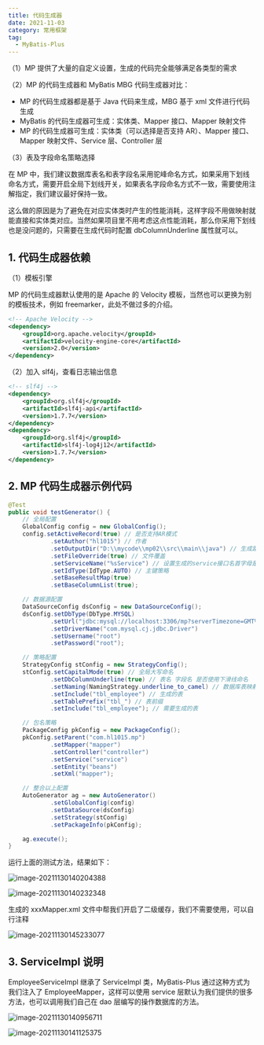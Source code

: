 ```yaml
---
title: 代码生成器
date: 2021-11-03
category: 常用框架
tag:
  - MyBatis-Plus
---
```


（1）MP 提供了大量的自定义设置，生成的代码完全能够满足各类型的需求

（2）MP 的代码生成器和 MyBatis MBG 代码生成器对比：

- MP 的代码生成器都是基于 Java 代码来生成，MBG 基于 xml 文件进行代码生成
- MyBatis 的代码生成器可生成：实体类、Mapper 接口、Mapper 映射文件
- MP 的代码生成器可生成：实体类（可以选择是否支持 AR）、Mapper 接口、Mapper 映射文件、Service 层、Controller 层

（3）表及字段命名策略选择

在 MP 中，我们建议数据库表名和表字段名采用驼峰命名方式，如果采用下划线命名方式，需要开启全局下划线开关，如果表名字段命名方式不一致，需要使用注解指定，我们建议最好保持一致。

这么做的原因是为了避免在对应实体类时产生的性能消耗，这样字段不用做映射就能直接和实体类对应。当然如果项目里不用考虑这点性能消耗，那么你采用下划线也是没问题的，只需要在生成代码时配置 dbColumnUnderline 属性就可以。

## 1. 代码生成器依赖

（1）模板引擎

MP 的代码生成器默认使用的是 Apache 的 Velocity 模板，当然也可以更换为别的模板技术，例如 freemarker，此处不做过多的介绍。

```xml
<!-- Apache Velocity -->
<dependency>
	<groupId>org.apache.velocity</groupId>
	<artifactId>velocity-engine-core</artifactId>
	<version>2.0</version>
</dependency>
```

（2）加入 slf4j，查看日志输出信息

```xml
<!-- slf4j -->
<dependency>
	<groupId>org.slf4j</groupId>
	<artifactId>slf4j-api</artifactId>
	<version>1.7.7</version>
</dependency>
<dependency>
	<groupId>org.slf4j</groupId>
	<artifactId>slf4j-log4j12</artifactId>
	<version>1.7.7</version>
</dependency>
```

## 2. MP 代码生成器示例代码

```java
@Test
public void testGenerator() {
	// 全局配置
	GlobalConfig config = new GlobalConfig();
	config.setActiveRecord(true) // 是否支持AR模式
			.setAuthor("hl1015") // 作者
			.setOutputDir("D:\\mycode\\mp02\\src\\main\\java") // 生成路径
			.setFileOverride(true) // 文件覆盖
			.setServiceName("%sService") // 设置生成的service接口名首字母是否为I
			.setIdType(IdType.AUTO) // 主键策略
			.setBaseResultMap(true)
			.setBaseColumnList(true);

	// 数据源配置
	DataSourceConfig dsConfig = new DataSourceConfig();
	dsConfig.setDbType(DbType.MYSQL)
			.setUrl("jdbc:mysql://localhost:3306/mp?serverTimezone=GMT%2B8")
			.setDriverName("com.mysql.cj.jdbc.Driver")
			.setUsername("root")
			.setPassword("root");

	// 策略配置
	StrategyConfig stConfig = new StrategyConfig();
	stConfig.setCapitalMode(true) // 全局大写命名
			.setDbColumnUnderline(true) // 表名 字段名 是否使用下滑线命名
			.setNaming(NamingStrategy.underline_to_camel) // 数据库表映射到实体的命名策略
			.setInclude("tbl_employee") // 生成的表
			.setTablePrefix("tbl_") // 表前缀
			.setInclude("tbl_employee"); // 需要生成的表

	// 包名策略
	PackageConfig pkConfig = new PackageConfig();
	pkConfig.setParent("com.hl1015.mp")
			.setMapper("mapper")
			.setController("controller")
			.setService("service")
			.setEntity("beans")
			.setXml("mapper");

	// 整合以上配置
	AutoGenerator ag = new AutoGenerator()
			.setGlobalConfig(config)
			.setDataSource(dsConfig)
			.setStrategy(stConfig)
			.setPackageInfo(pkConfig);

	ag.execute();
}
```

运行上面的测试方法，结果如下：

![image-20211130140204388](http://img.hl1015.top/blog/image-20211130140204388.png)

![image-20211130140232348](http://img.hl1015.top/blog/image-20211130140232348.png)

生成的 xxxMapper.xml 文件中帮我们开启了二级缓存，我们不需要使用，可以自行注释

![image-20211130145233077](http://img.hl1015.top/blog/image-20211130145233077.png)

## 3. ServiceImpl 说明

EmployeeServiceImpl 继承了 ServiceImpl 类，MyBatis-Plus 通过这种方式为我们注入了 EmployeeMapper，这样可以使用 service 层默认为我们提供的很多方法，也可以调用我们自己在 dao 层编写的操作数据库的方法。

![image-20211130140956711](http://img.hl1015.top/blog/image-20211130140956711.png)

![image-20211130141125375](http://img.hl1015.top/blog/image-20211130141125375.png)